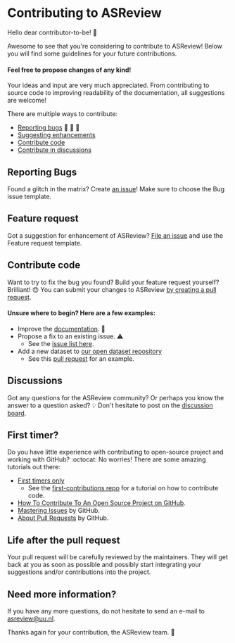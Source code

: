 # Contributing to ASReview
Hello dear contributor-to-be! :wave:

Awesome to see that you're considering to contribute to ASReview!
Below you will find some guidelines for your future contributions.

#### Feel free to propose changes of any kind!
Your ideas and input are very much appreciated.
From contributing to source code to improving readability of the documentation, all suggestions are welcome!

There are multiple ways to contribute:
- [Reporting bugs](#reporting-bugs) :bug: :ant: 🐞
- [Suggesting enhancements](#feature-request)
- [Contribute code](#contribute-code)
- [Contribute in discussions](#discussions)

##  Reporting Bugs
Found a glitch in the matrix?
Create [an issue](https://github.com/asreview/asreview/issues/new/choose)! Make sure to choose the Bug issue template.

## Feature request
Got a suggestion for enhancement of ASReview?
[File an issue](https://github.com/asreview/asreview/issues/new/choose) and use the Feature request template.

## Contribute code
Want to try to fix the bug you found?
Build your feature request yourself?
Brilliant! :heart_eyes:
You can submit your changes to ASReview [by creating a pull request](https://github.com/asreview/asreview/pull/new/master).

#### Unsure where to begin? Here are a few examples:  
- Improve the [documentation](https://asreview.readthedocs.io/en/latest/). :memo:
- Propose a fix to an existing issue. :warning:
  - See the [issue list here](https://github.com/asreview/asreview/issues).
- Add a new dataset to [our open dataset repository](https://github.com/asreview/systematic-review-datasets/pull/11)
  - See this [pull request](https://github.com/asreview/systematic-review-datasets/pull/11) for an example.

## Discussions
Got any questions for the ASReview community?
Or perhaps you know the answer to a question asked? 💡
Don't hesitate to post on the [discussion board](https://github.com/asreview/asreview/discussions).

## First timer?
Do you have little experience with contributing to open-source project and working with GitHub? :octocat: No worries! There are some amazing tutorials out there:

- [First timers only](https://www.firsttimersonly.com)
  - See the [first-contributions repo](https://github.com/firstcontributions/first-contributions) for a tutorial on how to contribute code.
- [How To Contribute To An Open Source Project on GitHub](https://egghead.io/courses/how-to-contribute-to-an-open-source-project-on-github).
- [Mastering Issues](https://guides.github.com/features/issues/) by GitHub.
- [About Pull Requests](https://help.github.com/en/github/collaborating-with-issues-and-pull-requests/about-pull-requests) by GitHub.

## Life after the pull request
Your pull request will be carefully reviewed by the maintainers.
They will get back at you as soon as possible and possibly start integrating your suggestions and/or contributions into the project.

## Need more information?
If you have any more questions, do not hesitate to send an e-mail to asreview@uu.nl.

Thanks again for your contribution, the ASReview team. :yellow_heart:
